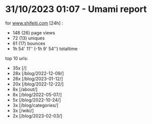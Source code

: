 # 31/10/2023 01:07 - Umami report
for www.shifeiti.com [24h] :

 - 148 (26) page views
 - 72 (13) uniques
 - 61 (17) bounces
 - 1h 54' 11'' (-1h 9' 54'') totaltime


top 10 urls:
 - 35x [/]
 - 28x [/blog/2022-12-09/]
 - 26x [/blog/2023-01-12/]
 - 20x [/blog/2022-12-22/]
 - 8x [/about/]
 - 8x [/blog/2022-05-07/]
 - 5x [/blog/2022-10-24/]
 - 3x [/blog/categories/]
 - 3x [/wiki/]
 - 2x [/blog/2023-02-03/]


